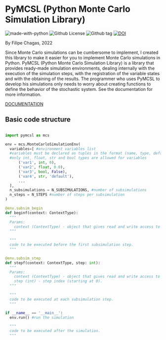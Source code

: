 # PyMCSL (Python Monte Carlo Simulation Library)

![made-with-python](https://img.shields.io/badge/Made%20with-Python-1f425f.svg)
![Github License](https://img.shields.io/github/license/FilipeChagasDev/PyMCSL)
![Github tag](https://img.shields.io/github/v/tag/FilipeChagasDev/PyMCSL)
[![DOI](https://zenodo.org/badge/500016774.svg)](https://zenodo.org/badge/latestdoi/500016774)

By Filipe Chagas, 2022

Since Monte Carlo simulations can be cumbersome to implement, I created this library to make it easier for you to implement Monte Carlo simulations in Python. PyMCSL (Python Monte Carlo Simulation Library) is a library that provides ready-made simulation environments, dealing internally with the execution of the simulation steps, with the registration of the variable states and with the obtaining of the results. The programmer who uses PyMCSL to develop his simulations only needs to worry about creating functions to define the behavior of the stochastic system. See the documentation for more information.

[DOCUMENTATION](https://pymcsl.readthedocs.io/)

## Basic code structure

```python

import pymcsl as mcs

env = mcs.MonteCarloSimulationEnv(
  variables=[ #environment variables list
  #variables must be declared as tuples in the format (name, type, default value).
  #only int, float, str and bool types are allowed for variables
      ('var1', int, 0),
      ('var2', float, 0.0),
      ('var3', bool, False),
      ('var4', str, 'default'),
      ...
  ],
  n_subsimulations = N_SUBSIMULATIONS, #number of subsimulations
  n_steps = N_STEPS #number of steps per subsimulation
)

@env.subsim_begin
def beginf(context: ContextType):
  """
  Params:
    context (ContextType) - object that gives read and write access to all the current states of the variables.
  """

  """
  code to be executed before the first subsimulation step.
  """

@env.subsim_step
def stepf(context: ContextType, step: int):
  """
  Params:
    context (ContextType) - object that gives read and write access to all the current states of the variables.
    step (int) - step index (starting at 0).
  """

  """
  code to be executed at each subsimulation step.
  """

if __name__ == '__main__':
  env.run() #run the simulation

  """
  code to be executed after the simulation.
  """
```